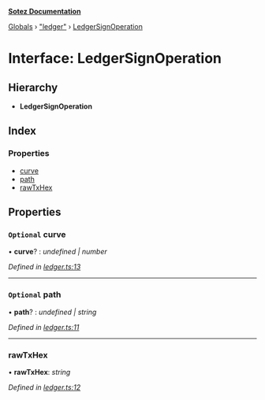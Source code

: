 **[Sotez Documentation](../README.md)**

[Globals](../README.md) › [&quot;ledger&quot;](../modules/_ledger_.md) › [LedgerSignOperation](_ledger_.ledgersignoperation.md)

# Interface: LedgerSignOperation

## Hierarchy

* **LedgerSignOperation**

## Index

### Properties

* [curve](_ledger_.ledgersignoperation.md#optional-curve)
* [path](_ledger_.ledgersignoperation.md#optional-path)
* [rawTxHex](_ledger_.ledgersignoperation.md#rawtxhex)

## Properties

### `Optional` curve

• **curve**? : *undefined | number*

*Defined in [ledger.ts:13](https://github.com/AndrewKishino/sotez/blob/0fceff4/src/ledger.ts#L13)*

___

### `Optional` path

• **path**? : *undefined | string*

*Defined in [ledger.ts:11](https://github.com/AndrewKishino/sotez/blob/0fceff4/src/ledger.ts#L11)*

___

###  rawTxHex

• **rawTxHex**: *string*

*Defined in [ledger.ts:12](https://github.com/AndrewKishino/sotez/blob/0fceff4/src/ledger.ts#L12)*